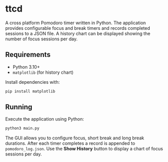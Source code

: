 # ttcd

A cross platform Pomodoro timer written in Python. The application provides configurable focus and break timers and records completed sessions to a JSON file. A history chart can be displayed showing the number of focus sessions per day.

## Requirements

- Python 3.10+
- `matplotlib` (for history chart)

Install dependencies with:

```bash
pip install matplotlib
```

## Running

Execute the application using Python:

```bash
python3 main.py
```

The GUI allows you to configure focus, short break and long break durations. After each timer completes a record is appended to `pomodoro_log.json`. Use the **Show History** button to display a chart of focus sessions per day.
